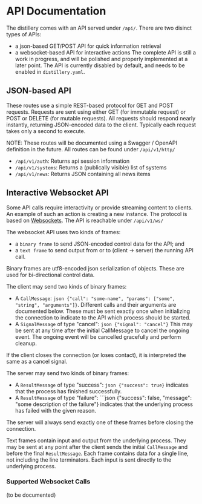 # API Documentation

The distillery comes with an API served under `/api/`.
There are two disinct types of APIs:
- a json-based GET/POST API for quick information retrieval
- a websocket-based API for interactive actions
The complete API is still a work in progress, and will be polished and properly implemented at a later point.
The API is currently disabled by default, and needs to be enabled in `distillery.yaml`. 

## JSON-based API

These routes use a simple REST-based protocol for GET and POST requests.
Requests are sent using either GET (for immutable request) or POST or DELETE (for mutable requests).
All requests should respond nearly instantly, returning JSON-encoded data to the client.
Typically each request takes only a second to execute.

NOTE: These routes will be documented using a Swagger / OpenAPI definition in the future. 
All routes can be found under `/api/v1/http/`

- `/api/v1/auth`: Returns api session information
- `/api/v1/systems`: Returns a (publically visible) list of systems 
- `/api/v1/news`: Returns JSON containing all news items


## Interactive Websocket API

Some API calls require interactivity or provide streaming content to clients.
An example of such an action is creating a new instance.
The protocol is based on [Websockets](https://websockets.spec.whatwg.org/).
The API is reachable under `/api/v1/ws/`

The websocket API uses two kinds of frames:
- a `binary frame` to send JSON-encoded control data for the API; and
- a `text frame` to send output from or to (client -> server) the running API call.

Binary frames are utf8-encoded json serialization of objects.
These are used for bi-directional control data.

The client may send two kinds of binary frames:
- A `CallMessage`: ```json {"call": "some-name", "params": ["some", "string", "arguments"]}```. Different calls and their arguments are documented below. These must be sent exactly once when initializing the connection to indicate to the API which process should be started. 
- A `SignalMessage` of type "cancel": ```json {"signal": "cancel"}``` This may be sent at any time after the initial CallMessage to cancel the ongoing event. The ongoing event will be cancelled gracefully and perform cleanup.

If the client closes the connection (or loses contact), it is interpreted the same as a cancel signal.

The server may send two kinds of binary frames:
- A `ResultMessage` of type "success": ```json {"success": true}``` indicates that the process has finished successfully.
- A `ResultMessage` of type "failure": ```json {"success": false, "message": "some description of the failure"} indicates that the underlying process has failed with the given reason.

The server will always send exactly one of these frames before closing the connection.

Text frames contain input and output from the underlying process.
They may be sent at any point after the client sends the initial `CallMessage` and before the final `ResultMessage`.
Each frame contains data for a single line, not including the line terminators.
Each input is sent directly to the underlying process.

### Supported Websocket Calls

(to be documented)
